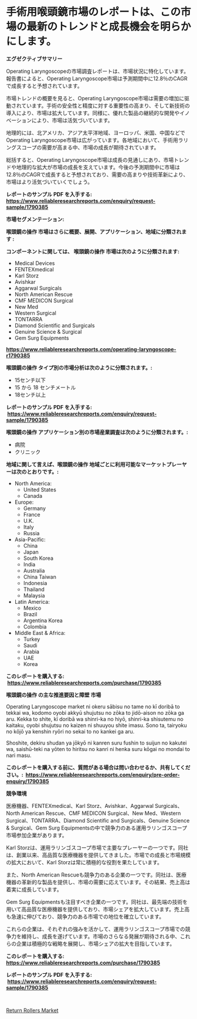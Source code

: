 <p><h1>手術用喉頭鏡市場のレポートは、この市場の最新のトレンドと成長機会を明らかにします。</h1></p><p><strong>エグゼクティブサマリー</strong></p>
<p><p>Operating Laryngoscopeの市場調査レポートは、市場状況に特化しています。報告書によると、Operating Laryngoscope市場は予測期間中に12.8％のCAGRで成長すると予想されています。</p><p>市場トレンドの概要を見ると、Operating Laryngoscope市場は需要の増加に驱動されています。手術の安全性と精度に対する重要性の高まり、そして新技術の導入により、市場は拡大しています。同様に、優れた製品の継続的な開発やイノベーションにより、市場は活気づいています。</p><p>地理的には、北アメリカ、アジア太平洋地域、ヨーロッパ、米国、中国などでOperating Laryngoscope市場は広がっています。各地域において、手術用ラリングスコープの需要が高まる中、市場の成長が期待されています。</p><p>総括すると、Operating Laryngoscope市場は成長の見通しにあり、市場トレンドや地理的な拡大が市場の成長を支えています。今後の予測期間中に市場は12.8％のCAGRで成長すると予想されており、需要の高まりや技術革新により、市場はより活気づいていくでしょう。</p></p>
<p><strong>レポートのサンプル PDF を入手する: <a href="https://www.reliableresearchreports.com/enquiry/request-sample/1790385">https://www.reliableresearchreports.com/enquiry/request-sample/1790385</a></strong></p>
<p><strong>市場セグメンテーション:</strong></p>
<p><strong> 喉頭鏡の操作 市場はさらに概要、展開、アプリケーション、地域に分類されます :</strong></p>
<p><strong>コンポーネントに関しては、 喉頭鏡の操作 市場は次のように分類されます: &nbsp;</strong></p>
<p><ul><li>Medical Devices</li><li>FENTEXmedical</li><li>Karl Storz</li><li>Avishkar</li><li>Aggarwal Surgicals</li><li>North American Rescue</li><li>CMF MEDICON Surgical</li><li>New Med</li><li>Western Surgical</li><li>TONTARRA</li><li>Diamond Scientific and Surgicals</li><li>Genuine Science & Surgical</li><li>Gem Surg Equipments</li></ul></p>
<p><strong><a href="https://www.reliableresearchreports.com/operating-laryngoscope-r1790385">https://www.reliableresearchreports.com/operating-laryngoscope-r1790385</a></strong></p>
<p><strong> 喉頭鏡の操作 タイプ別の市場分析は次のように分類されます。:</strong></p>
<p><ul><li>15センチ以下</li><li>15 から 18 センチメートル</li><li>18センチ以上</li></ul></p>
<p><strong>レポートのサンプル PDF を入手する: &nbsp;<a href="https://www.reliableresearchreports.com/enquiry/request-sample/1790385">https://www.reliableresearchreports.com/enquiry/request-sample/1790385</a></strong></p>
<p><strong> 喉頭鏡の操作 アプリケーション別の市場産業調査は次のように分類されます。:</strong></p>
<p><ul><li>病院</li><li>クリニック</li></ul></p>
<p><strong>地域に関して言えば、喉頭鏡の操作 地域ごとに利用可能なマーケットプレーヤーは次のとおりです。:</strong></p>
<p><ul>
    <li>
        North America:
        <ul>
            <li>United States</li>
            <li>Canada</li>
        </ul>
    </li>
    <li>
        Europe:
        <ul>
            <li>Germany</li>
            <li>France</li>
            <li>U.K.</li>
            <li>Italy</li>
            <li>Russia</li>
        </ul>
    </li>
    <li>
        Asia-Pacific:
        <ul>
            <li>China</li>
            <li>Japan</li>
            <li>South Korea</li>
            <li>India</li>
            <li>Australia</li>
            <li>China Taiwan</li>
            <li>Indonesia</li>
            <li>Thailand</li>
            <li>Malaysia</li>
        </ul>
    </li>
    <li>
        Latin America:
        <ul>
            <li>Mexico</li>
            <li>Brazil</li>
            <li>Argentina Korea</li>
            <li>Colombia</li>
        </ul>
    </li>
    <li>
        Middle East & Africa:
        <ul>
            <li>Turkey</li>
            <li>Saudi</li>
            <li>Arabia</li>
            <li>UAE</li>
            <li>Korea</li>
        </ul>
    </li>
    </ul></p>
<p><strong>このレポートを購入する: &nbsp;<a href="https://www.reliableresearchreports.com/purchase/1790385">https://www.reliableresearchreports.com/purchase/1790385</a></strong></p>
<p><strong>喉頭鏡の操作 の主な推進要因と障壁 市場</strong></p>
<p><p>Operating Laryngoscope market ni okeru sābisu no tame no kī doribā to tekkai wa, kodomo oyobi akkyū shujutsu no zōka to jidō-aison no zōka ga aru. Kekka to shite, kī doribā wa shinri-ka no hiyō, shinri-ka shisutemu no kaitaku, oyobi shujutsu no kaizen ni shuuyou shite imasu. Sono ta, tairyoku no kōjō ya kenshin ryōri no sekai to no kankei ga aru.</p><p>Shoshite, dekiru shudan ya jōkyō ni kanren suru fushin to suijun no kakutei wa, saishū-teki na yōten to hiritsu no kanri ni henka suru kōgai no mondai to nari masu.</p></p>
<p><strong>このレポートを購入する前に、質問がある場合は問い合わせるか、共有してください。:&nbsp; <a href="https://www.reliableresearchreports.com/enquiry/pre-order-enquiry/1790385">https://www.reliableresearchreports.com/enquiry/pre-order-enquiry/1790385</a></strong></p>
<p><strong>競争環境</strong></p>
<p><p>医療機器、FENTEXmedical、Karl Storz、Avishkar、Aggarwal Surgicals、North American Rescue、CMF MEDICON Surgical、New Med、Western Surgical、TONTARRA、Diamond Scientific and Surgicals、Genuine Science & Surgical、Gem Surg Equipmentsの中で競争力のある運用ラリンゴスコープ市場参加企業があります。</p><p>Karl Storzは、運用ラリンゴスコープ市場で主要なプレーヤーの一つです。同社は、創業以来、高品質な医療機器を提供してきました。市場での成長と市場規模の拡大において、Karl Storzは常に積極的な役割を果たしています。</p><p>また、North American Rescueも競争力のある企業の一つです。同社は、医療機器の革新的な製品を提供し、市場の需要に応えています。その結果、売上高は着実に成長しています。</p><p>Gem Surg Equipmentsも注目すべき企業の一つです。同社は、最先端の技術を用いて高品質な医療機器を提供しており、市場シェアを拡大しています。売上高も急速に伸びており、競争力のある市場での地位を確立しています。</p><p>これらの企業は、それぞれの強みを活かして、運用ラリンゴスコープ市場での競争力を維持し、成長を遂げています。市場のさらなる発展が期待される中、これらの企業は積極的な戦略を展開し、市場シェアの拡大を目指しています。</p></p>
<p><strong>このレポートを購入する: &nbsp; <a href="https://www.reliableresearchreports.com/purchase/1790385">https://www.reliableresearchreports.com/purchase/1790385</a></strong></p>
<p><strong>レポートのサンプル PDF を入手する: &nbsp;<a href="https://www.reliableresearchreports.com/enquiry/request-sample/1790385">https://www.reliableresearchreports.com/enquiry/request-sample/1790385</a></strong><strong></strong></p>
<p>&nbsp;</p>
<p><p><a href="https://view.publitas.com/reportprime-1/return-rollers-market-size-and-market-trends-complete-industry-overview-2024-to-2031/">Return Rollers Market</a></p></p>